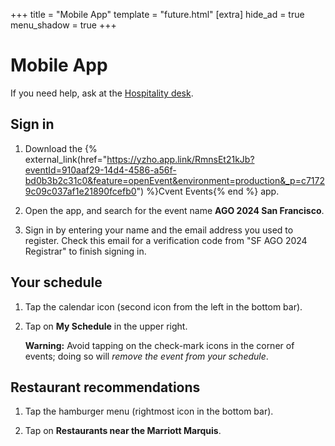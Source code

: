 +++
title = "Mobile App"
template = "future.html"
[extra]
hide_ad = true
menu_shadow = true
+++

<div class="home-outer">

<div class="home-below">
<div>

# Mobile App

<div class="app-instructions">

If you need help, ask at the <a href="/information/#hospitality-desk">Hospitality desk</a>.

## Sign in

1. Download the {% external_link(href="https://yzho.app.link/RmnsEt21kJb?eventId=910aaf29-14d4-4586-a56f-bd0b3b2c31c0&feature=openEvent&environment=production&_p=c71729c09c037af1e21890fcefb0") %}Cvent Events{% end %} app.

2. Open the app, and search for the event name <strong>AGO 2024 San Francisco</strong>.

3. Sign in by entering your name and the email address you used to register. Check this email for a verification code from "SF AGO 2024 Registrar" to finish signing in.

## Your schedule

1. Tap the calendar icon (second icon from the left in the bottom bar).

2. Tap on <strong>My Schedule</strong> in the upper right.

   <strong>Warning:</strong> Avoid tapping on the check-mark icons in the corner of events; doing so will *remove the event from your schedule*.

## Restaurant recommendations

1. Tap the hamburger menu (rightmost icon in the bottom bar).

2. Tap on <strong>Restaurants near the Marriott Marquis</strong>.

</div>

<div class="ad mobile midpage">
  <div class="ad-container mobile"><a class="ad-link"><img></a></div>
</div>

</div>
</div>

</div>

